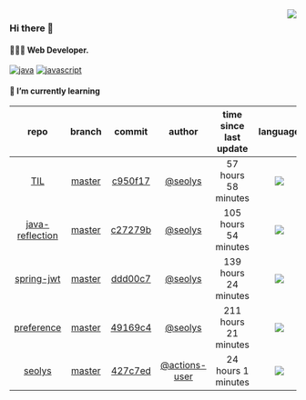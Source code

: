 <img align="right" src="https://github-readme-stats.vercel.app/api?username=seolys&show_icons=true&hide_title=true" />

### Hi there 👋

#### 🧑🏻‍💻  Web Developer. 

[![java](http://img.shields.io/badge/-java-black?style=flat-square&logo=)](#) 
[![javascript](http://img.shields.io/badge/-javascript-darkgray?style=flat-square&logo=)](#) 


<!--
**seolys/seolys** is a ✨ _special_ ✨ repository because its `README.md` (this file) appears on your GitHub profile.

Here are some ideas to get you started:

- 🔭 I’m currently working on ...
- 🌱 I’m currently learning ...
- 👯 I’m looking to collaborate on ...
- 🤔 I’m looking for help with ...
- 💬 Ask me about ...
- 📫 How to reach me: ...
- 😄 Pronouns: ...
- ⚡ Fun fact: ...
-->

#### 🌱 I’m currently learning

| repo | branch | commit | author | time since last update | language |
|:---:|:---:|:---:|:---:|:---:|:---:|
| [TIL](https://github.com/seolys/TIL) | [master](https://github.com/seolys/TIL/tree/master) |[c950f17](https://github.com/seolys/TIL/commit/c950f1735f9ec3d7304f55ace8ae907be9049809) | [@seolys](https://github.com/seolys) |57 hours 58 minutes | ![](https://img.shields.io/badge/language-unknown-default.svg?style=flat-square)|
| [java-reflection](https://github.com/seolys/java-reflection) | [master](https://github.com/seolys/java-reflection/tree/master) |[c27279b](https://github.com/seolys/java-reflection/commit/c27279b268d1a043ee468ae0cc840ae7c1c3f545) | [@seolys](https://github.com/seolys) |105 hours 54 minutes | ![](https://img.shields.io/badge/language-Java-default.svg?style=flat-square)|
| [spring-jwt](https://github.com/seolys/spring-jwt) | [master](https://github.com/seolys/spring-jwt/tree/master) |[ddd00c7](https://github.com/seolys/spring-jwt/commit/ddd00c7e53f6e821cfc04d01968392e10b5fc509) | [@seolys](https://github.com/seolys) |139 hours 24 minutes | ![](https://img.shields.io/badge/language-Kotlin-default.svg?style=flat-square)|
| [preference](https://github.com/seolys/preference) | [master](https://github.com/seolys/preference/tree/master) |[49169c4](https://github.com/seolys/preference/commit/49169c40da565aefd9d7315e2717f8fb998b11a7) | [@seolys](https://github.com/seolys) |211 hours 21 minutes | ![](https://img.shields.io/badge/language-Shell-default.svg?style=flat-square)|
| [seolys](https://github.com/seolys/seolys) | [master](https://github.com/seolys/seolys/tree/master) |[427c7ed](https://github.com/seolys/seolys/commit/427c7ed0155ffb0bb874fa91e7f881b043147687) | [@actions-user](https://github.com/actions-user) |24 hours 1 minutes | ![](https://img.shields.io/badge/language-Go-default.svg?style=flat-square)|


<!--
[![Tech Blog Badge](http://img.shields.io/badge/-Tech%20blog-black?style=flat-square&logo=github&link=https://zzsza.github.io/)](https://zzsza.github.io/) 
[![Linkedin Badge](https://img.shields.io/badge/-LinkedIn-blue?style=flat-square&logo=Linkedin&logoColor=white&link=https://www.linkedin.com/in/seong-yun-byeon-8183a8113/)](https://www.linkedin.com/in/seong-yun-byeon-8183a8113/) 
[![Youtube Badge](https://img.shields.io/badge/Youtube-ff0000?style=flat-square&logo=youtube&link=https://www.youtube.com/c/kyleschool)](https://www.youtube.com/c/kyleschool) 
[![Facebook Badge](https://img.shields.io/badge/-Facebook-1877f2?style=flat-square&logo=facebook&logoColor=white&link=https://www.facebook.com/zzsza)](https://www.facebook.com/zzsza) 
[![Instagram Badge](https://img.shields.io/badge/-Instagram-dd2a7b?style=flat-square&logo=instagram&logoColor=white&link=https://www.instagram.com/data.scientist/)](https://www.instagram.com/data.scientist/) 
[![Gmail Badge](https://img.shields.io/badge/-Gmail-d14836?style=flat-square&logo=Gmail&logoColor=white&link=mailto:snugyun01@gmail.com)](mailto:snugyun01@gmail.com)
-->
